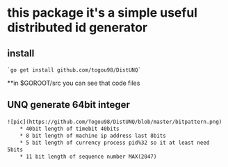 #  this package it's a simple useful distributed id generator  

##  install  
	`go get install github.com/togou98/DistUNQ`
	
**in $GOROOT/src you can see that code files  

## UNQ generate 64bit integer  
	![pic](https://github.com/Togou98/DistUNQ/blob/master/bitpattern.png)	
		* 40bit length of timebit 40bits
		* 8 bit length of machine ip address last 8bits
		* 5 bit length of currency process pid%32 so it at least need 5bits
		* 11 bit length of sequence number MAX(2047) 
